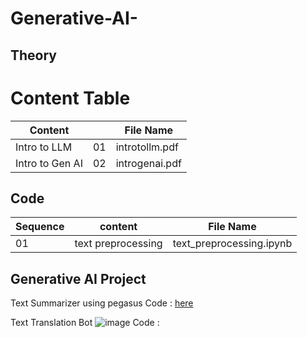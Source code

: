# Generative-AI-


## Theory 
# Content Table

| Content      | | File Name |
| --------- | --- | ----------- |
| Intro to LLM     | 01 | introtollm.pdf    |
| Intro to Gen AI     | 02 | introgenai.pdf   |



## Code 

| Sequence     | content | File Name |
| --------- | --- | ----------- |
| 01    | text preprocessing| text_preprocessing.ipynb  |



## Generative AI Project 
Text Summarizer using pegasus 
 Code : [here](https://github.com/ParthDave111/Generative-AI-/blob/main/Text_Summarization_medium.ipynb)

Text Translation Bot 
![image](https://github.com/ParthDave111/Generative-AI-/assets/123885634/96a16f75-d445-4150-8005-3dd5c025b299)
Code :
